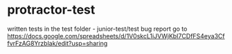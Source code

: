 # protractor-test
written tests in the test folder - junior-test/test
bug report go to https://docs.google.com/spreadsheets/d/1V0skcL1iJVWjKbI7CDfFS4eya3CffvrFzAG8Yrzblak/edit?usp=sharing
